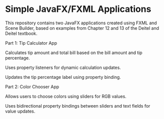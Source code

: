 # Simple JavaFX/FXML Applications
This repository contains two JavaFX applications created using FXML and Scene Builder, based on examples from Chapter 12 and 13 of the Deitel and Deitel textbook.

Part 1: Tip Calculator App

Calculates tip amount and total bill based on the bill amount and tip percentage.

Uses property listeners for dynamic calculation updates.

Updates the tip percentage label using property binding.

Part 2: Color Chooser App

Allows users to choose colors using sliders for RGB values.

Uses bidirectional property bindings between sliders and text fields for value updates.

